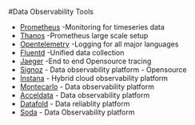 #Data Observability Tools
- [Prometheus](https://prometheus.io/) -Monitoring for timeseries data
- [Thanos](https://thanos.io/) -Prometheus large scale setup
- [Opentelemetry](https://opentelemetry.io/) -Logging for all major languages
- [Fluentd](https://www.fluentd.org/) -Unified data collection
- [Jaeger](https://www.jaegertracing.io/) -End to end Opensource tracing
- [Signoz](https://signoz.io/) - Data observability platform - Opensource
- [Instana](https://www.instana.com/) - Hybrid cloud observability platform
- [Montecarlo](https://www.montecarlodata.com/) - Data observability platform
- [Acceldata](https://www.acceldata.io/why-data-observability) - Data observability platform
- [Datafold](https://www.datafold.com/) - Data reliablity platform
- [Soda](https://www.soda.io/) - Data Observability platform





